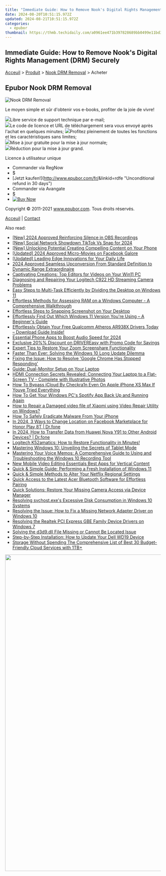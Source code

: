 ```yaml
---
title: "Immediate Guide: How to Remove Nook's Digital Rights Management (DRM) Securely"
date: 2024-08-20T10:51:15.972Z
updated: 2024-08-21T10:51:15.972Z
categories:
  - epubor
thumbnail: https://thmb.techidaily.com/a0961ee471b397828689bb0499e11bd310468db6e686996103528a8e584f7f95.jpg
---
```


## Immediate Guide: How to Remove Nook's Digital Rights Management (DRM) Securely

[Acceuil](http://www.epubor.com/fr/) \> [Produit](https://tools.techidaily.com/epubor/products/) \> [Nook DRM Removal](https://tools.techidaily.com/epubor/nook-drm-removal/) \> Acheter

##  Epubor Nook DRM Removal

![Nook DRM Removal](https://www.epubor.com/images/remote/D4/1D/D41D8C_D41D8C_NookDrmRemoval.jpg)

Le moyen simple et sûr d'obtenir vos e-books, profiter de la joie de vivre!

![](http://www.epubor.com/images/W/dot.gif)Libre service de support technique par e-mail;  
![](http://www.epubor.com/images/W/dot.gif)Le code de licence et URL de téléchargement sera vous envoyé après l'achat en quelques minutes; ![](http://www.epubor.com/images/W/dot.gif)Profitez pleinement de toutes les fonctions et les caractéristiques sans limites;  
![](http://www.epubor.com/images/W/dot.gif)Mise à jour gratuite pour la mise à jour normale;   
![](http://www.epubor.com/images/W/dot.gif)Réduction pour la mise à jour grand.  

Licence à utilisateur unique

* Commander via RegNow
* $
* [Jetzt kaufen!](http://www.epubor.com/fr/<!--Not Find-->&linkid=rdfe "Unconditional refund in 30 days")
* Commander via Avangate
* $
* [![Buy Now](http://www.epubor.com/images/W/paypal.gif)](https://secure.avangate.com/order/checkout.php?QTY=1&CART=1&CARD=2&DESIGN%5FTYPE=2&CURRENCY=USD&ORDERSTYLE=nLWooJa5iLg=&PAY%5FTYPE=PAYPAL&PRODS=4600281&OPTIONS4600281=WinCon1Y)

Copyright © 2011-2021 www.epubor.com. Tous droits réservés. 

[Acceuil](http://www.epubor.com/fr/) | [Contact](http://www.epubor.com/fr/mailto:support@epubor.com)

<ins class="adsbygoogle"
     style="display:block"
     data-ad-format="autorelaxed"
     data-ad-client="ca-pub-7571918770474297"
     data-ad-slot="1223367746"></ins>



<ins class="adsbygoogle"
     style="display:block"
     data-ad-client="ca-pub-7571918770474297"
     data-ad-slot="8358498916"
     data-ad-format="auto"
     data-full-width-responsive="true"></ins>

<span class="atpl-alsoreadstyle">Also read:</span>
<div><ul>
<li><a href="https://video-screen-grab.techidaily.com/new-2024-approved-reinforcing-silence-in-obs-recordings/"><u>[New] 2024 Approved  Reinforcing Silence in OBS Recordings</u></a></li>
<li><a href="https://snapchat-videos.techidaily.com/new-social-network-showdown-tiktok-vs-snap-for-2024/"><u>[New] Social Network Showdown  TikTok Vs Snap for 2024</u></a></li>
<li><a href="https://youtube-docs.techidaily.com/nlocking-potential-creating-compelling-content-on-your-phone/"><u>[New] Unlocking Potential  Creating Compelling Content on Your Phone</u></a></li>
<li><a href="https://facebook-video-content.techidaily.com/updated-2024-approved-micro-movies-on-facebook-galore/"><u>[Updated] 2024 Approved  Micro-Movies on Facebook Galore</u></a></li>
<li><a href="https://fox-http.techidaily.com/updated-leading-edge-innovations-for-your-daily-life/"><u>[Updated] Leading Edge Innovations for Your Daily Life</u></a></li>
<li><a href="https://extra-approaches.techidaily.com/2024-approved-seamless-upconversion-from-standard-definition-to-dynamic-range-extraordinaire/"><u>2024 Approved  Seamless Upconversion From Standard Definition to Dynamic Range Extraordinaire</u></a></li>
<li><a href="https://win11-tips.techidaily.com/captivating-creations-top-editors-for-videos-on-your-win11-pc/"><u>Captivating Creations: Top Editors for Videos on Your Win11 PC</u></a></li>
<li><a href="https://tech-hub.techidaily.com/diagnosing-and-repairing-your-logitech-c922-hd-streaming-camera-problems/"><u>Diagnosing and Repairing Your Logitech C922 HD Streaming Camera Problems</u></a></li>
<li><a href="https://tech-hub.techidaily.com/easy-steps-to-multi-task-efficiently-by-dividing-the-desktop-on-windows-11/"><u>Easy Steps to Multi-Task Efficiently by Dividing the Desktop on Windows 11</u></a></li>
<li><a href="https://tech-hub.techidaily.com/effortless-methods-for-assessing-ram-on-a-windows-computer-a-comprehensive-walkthrough/"><u>Effortless Methods for Assessing RAM on a Windows Computer - A Comprehensive Walkthrough</u></a></li>
<li><a href="https://tech-hub.techidaily.com/effortless-steps-to-snapping-screenshot-on-your-desktop/"><u>Effortless Steps to Snapping Screenshot on Your Desktop</u></a></li>
<li><a href="https://tech-hub.techidaily.com/effortlessly-find-out-which-windows-11-version-youre-using-a-beginners-guide/"><u>Effortlessly Find Out Which Windows 11 Version You're Using – A Beginner's Guide</u></a></li>
<li><a href="https://driver-download.techidaily.com/1722957915474-effortlessly-obtain-your-free-qualcomm-atheros-ar938x-drivers-today-download-guide-inside/"><u>Effortlessly Obtain Your Free Qualcomm Atheros AR938X Drivers Today – Download Guide Inside!</u></a></li>
<li><a href="https://article-tips.techidaily.com/essential-phone-apps-to-boost-audio-speed-for-2024/"><u>Essential Phone Apps to Boost Audio Speed for 2024</u></a></li>
<li><a href="https://tech-hub.techidaily.com/exclusive-20-discount-on-drivereasy-with-promo-code-for-savings/"><u>Exclusive 20%% Discount on DRIVEREasy with Promo Code for Savings</u></a></li>
<li><a href="https://tech-hub.techidaily.com/expert-tips-to-restore-your-zoom-screenshare-functionality/"><u>Expert Tips to Restore Your Zoom Screenshare Functionality</u></a></li>
<li><a href="https://tech-hub.techidaily.com/faster-than-ever-solving-the-windows-10-long-update-dilemma/"><u>Faster Than Ever: Solving the Windows 10 Long Update Dilemma</u></a></li>
<li><a href="https://tech-hub.techidaily.com/fixing-the-issue-how-to-resolve-google-chrome-has-stopped-responding/"><u>Fixing the Issue: How to Resolve 'Google Chrome Has Stopped Responding'</u></a></li>
<li><a href="https://tech-hub.techidaily.com/guide-dual-monitor-setup-on-your-laptop/"><u>Guide: Dual-Monitor Setup on Your Laptop</u></a></li>
<li><a href="https://tech-hub.techidaily.com/hdmi-connection-secrets-revealed-connecting-your-laptop-to-a-flat-screen-tv-complete-with-illustrative-photos/"><u>HDMI Connection Secrets Revealed: Connecting Your Laptop to a Flat-Screen TV - Complete with Illustrative Photos</u></a></li>
<li><a href="https://activate-lock.techidaily.com/how-to-bypass-icloud-by-checkra1n-even-on-apple-iphone-xs-max-if-youve-tried-everything-by-drfone-ios/"><u>How To Bypass iCloud By Checkra1n Even On Apple iPhone XS Max If Youve Tried Everything</u></a></li>
<li><a href="https://tech-hub.techidaily.com/how-to-get-your-windows-pcs-spotify-app-back-up-and-running-again/"><u>How To Get Your Windows PC's Spotify App Back Up and Running Again</u></a></li>
<li><a href="https://blog-min.techidaily.com/how-to-repair-a-damaged-video-file-of-xiaomi-using-video-repair-utility-on-windows-by-stellar-video-repair-mobile-video-repair/"><u>How to Repair a Damaged video file of Xiaomi using Video Repair Utility on Windows?</u></a></li>
<li><a href="https://tech-hub.techidaily.com/how-to-safely-eradicate-malware-from-your-iphone/"><u>How To Safely Eradicate Malware From Your iPhone</u></a></li>
<li><a href="https://fake-location.techidaily.com/in-2024-3-ways-to-change-location-on-facebook-marketplace-for-honor-play-8t-drfone-by-drfone-virtual-android/"><u>In 2024, 3 Ways to Change Location on Facebook Marketplace for Honor Play 8T | Dr.fone</u></a></li>
<li><a href="https://android-transfer.techidaily.com/in-2024-how-to-transfer-data-from-huawei-nova-y91-to-other-android-devices-drfone-by-drfone-transfer-from-android-transfer-from-android/"><u>In 2024, How to Transfer Data from Huawei Nova Y91 to Other Android Devices? | Dr.fone</u></a></li>
<li><a href="https://tech-hub.techidaily.com/logitech-k52amatics-how-to-restore-functionality-in-minutes/"><u>Logitech K52amatics: How to Restore Functionality in Minutes!</u></a></li>
<li><a href="https://tech-hub.techidaily.com/mastering-windows-10-unveiling-the-secrets-of-tablet-mode/"><u>Mastering Windows 10: Unveiling the Secrets of Tablet Mode</u></a></li>
<li><a href="https://tech-hub.techidaily.com/mastering-your-voice-memos-a-comprehensive-guide-to-using-and-troubleshooting-the-windows-10-recording-tool/"><u>Mastering Your Voice Memos: A Comprehensive Guide to Using and Troubleshooting the Windows 10 Recording Tool</u></a></li>
<li><a href="https://ai-vdieo-software.techidaily.com/new-mobile-video-editing-essentials-best-apps-for-vertical-content/"><u>New Mobile Video Editing Essentials Best Apps for Vertical Content</u></a></li>
<li><a href="https://tech-hub.techidaily.com/quick-and-simple-guide-performing-a-fresh-installation-of-windows-11/"><u>Quick & Simple Guide: Performing a Fresh Installation of Windows 11</u></a></li>
<li><a href="https://tech-hub.techidaily.com/quick-and-simple-methods-to-alter-your-netflix-regional-settings/"><u>Quick & Simple Methods to Alter Your Netflix Regional Settings</u></a></li>
<li><a href="https://win-amazing.techidaily.com/quick-access-to-the-latest-acer-bluetooth-software-for-effortless-pairing/"><u>Quick Access to the Latest Acer Bluetooth Software for Effortless Pairing</u></a></li>
<li><a href="https://tech-hub.techidaily.com/quick-solutions-restore-your-missing-camera-access-via-device-manager/"><u>Quick Solutions: Restore Your Missing Camera Access via Device Manager</u></a></li>
<li><a href="https://tech-hub.techidaily.com/resolving-svchostexes-excessive-disk-consumption-in-windows-10-systems/"><u>Resolving svchost.exe's Excessive Disk Consumption in Windows 10 Systems</u></a></li>
<li><a href="https://tech-hub.techidaily.com/resolving-the-issue-how-to-fix-a-missing-network-adapter-driver-on-windows-10/"><u>Resolving the Issue: How to Fix a Missing Network Adapter Driver on Windows 10</u></a></li>
<li><a href="https://tech-hub.techidaily.com/resolving-the-realtek-pci-express-gbe-family-device-drivers-on-windows-7/"><u>Resolving the Realtek PCI Express GBE Family Device Drivers on Windows 7</u></a></li>
<li><a href="https://technical-tips.techidaily.com/solving-the-d3d9dll-file-missing-or-cannot-be-located-issue/"><u>Solving the d3d9.dll File Missing or Cannot Be Located Issue</u></a></li>
<li><a href="https://driver-download.techidaily.com/step-by-step-installation-how-to-update-your-dell-wd19-device/"><u>Step-by-Step Installation: How to Update Your Dell WD19 Device</u></a></li>
<li><a href="https://extra-lessons.techidaily.com/storage-without-spending-the-comprehensive-list-of-best-30-budget-friendly-cloud-services-with-1tbplus/"><u>Storage Without Spending  The Comprehensive List of Best 30 Budget-Friendly Cloud Services with 1TB+</u></a></li>
</ul></div>

<!-- affiliate ads begin -->
<a href="https://ephamedtechinc.pxf.io/c/5597632/2097466/26400?prodsku=B700" target="_top" id="2097466"><img src="//a.impactradius-go.com/display-ad/26400-2097466" border="0" alt="" width="2048" height="1024"/></a><img height="0" width="0" src="https://imp.pxf.io/i/5597632/2097466/26400" style="position:absolute;visibility:hidden;" border="0" />
<!-- affiliate ads end -->